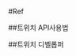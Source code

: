 #Ref

##트위치 API사용법
<!-- https://p14.medium.com/connecting-twitch-api-to-react-js-application-468726fad3d -->

##트위치 디벨롭퍼
<!-- https://dev.twitch.tv/docs/api/reference#get-streams -->